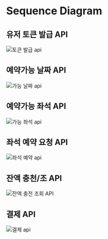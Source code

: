 # Sequence Diagram

<h2>유저 토큰 발급 API</h2>

![토큰 발급 api](https://github.com/ggplay149/3rdWeek_Concert_Reservation_Server/assets/142002833/067a1ef3-df70-4668-be28-35e2ed06c6c6)

<h2>예약가능 날짜 API</h2>

![가능 날짜 api](https://github.com/ggplay149/3rdWeek_Concert_Reservation_Server/assets/142002833/9ed36c51-4425-4647-852a-c3432dc82732)

<h2>예약가능 좌석 API</h2>

![가능 좌석 api](https://github.com/ggplay149/3rdWeek_Concert_Reservation_Server/assets/142002833/df86a028-27bb-4817-9e54-6bbf00a86692)

<h2>좌석 예약 요청 API</h2>

![좌석 예약 api](https://github.com/ggplay149/3rdWeek_Concert_Reservation_Server/assets/142002833/7fec2c82-d75d-4f1f-8707-11b08927ce77)

<h2>잔액 충천/조 API</h2>

![잔액 충전 조회 API](https://github.com/ggplay149/3rdWeek_Concert_Reservation_Server/assets/142002833/f9d33b24-fe84-4975-adeb-6d40a1cf263d)

<h2>결제  API</h2>

![결제 api](https://github.com/ggplay149/3rdWeek_Concert_Reservation_Server/assets/142002833/280d388c-12df-4f64-aced-b065440b3ffb)
